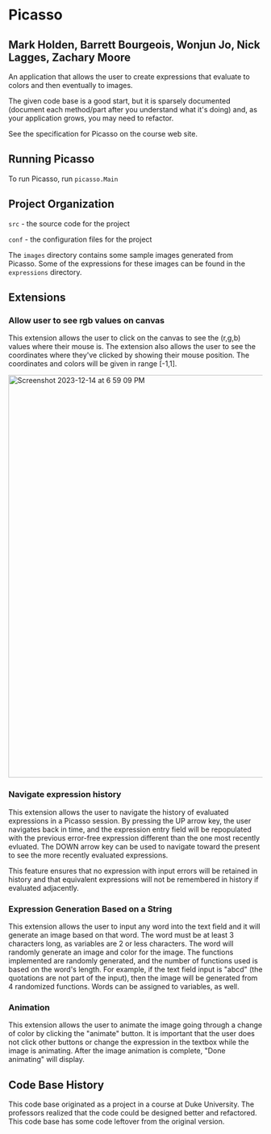# Picasso  
##  Mark Holden, Barrett Bourgeois, Wonjun Jo, Nick Lagges, Zachary Moore 

An application that allows the user to create expressions that
evaluate to colors and then eventually to images.

The given code base is a good start, but it is sparsely documented
(document each method/part after you understand what it's doing) and,
as your application grows, you may need to refactor.

See the specification for Picasso on the course web site.

## Running Picasso

To run Picasso, run `picasso.Main`

## Project Organization

`src` - the source code for the project

`conf` - the configuration files for the project

The `images` directory contains some sample images generated from Picasso.  Some of the expressions for these images can be found in the `expressions` directory.
## Extensions

### Allow user to see rgb values on canvas
This extension allows the user to click on the canvas to see the (r,g,b) values where their mouse is. 
The extension also allows the user to see the coordinates where they've clicked by showing their mouse position.
The coordinates and colors will be given in range [-1,1]. 

<img width="797" alt="Screenshot 2023-12-14 at 6 59 09 PM" src="https://github.com/WLU-CSCI209-F23/picasso-invincibles/assets/136394451/845a3285-c2d7-4348-86f5-1beeeb4f0613">

### Navigate expression history
This extension allows the user to navigate the history of evaluated expressions in a Picasso session. By pressing the UP arrow key, the user navigates back in time, and the expression entry field will be repopulated with the previous error-free expression different than the one most recently evluated. The DOWN arrow key can be used to navigate toward the present to see the more recently evaluated expressions. 

This feature ensures that no expression with input errors will be retained in history and that equivalent expressions will not be remembered in history if evaluated adjacently. 

### Expression Generation Based on a String
This extension allows the user to input any word into the text field and it will generate an image based on that word. The word must be at least 3 characters long, as variables are 2 or less characters. The word will randomly generate an image and color for the image. The functions implemented are randomly generated, and the number of functions used is based on the word's length. For example, if the text field input is "abcd" (the quotations are not part of the input), then the image will be generated from 4 randomized functions. Words can be assigned to variables, as well.

### Animation
This extension allows the user to animate the image going through a change of color by clicking the "animate" button. It is important that the user does not click other buttons or change the expression in the textbox while the image is animating. After the image animation is complete, "Done animating" will display.

## Code Base History

This code base originated as a project in a course at Duke University.  The professors realized that the code could be designed better and refactored.  This code base has some code leftover from the original version.
